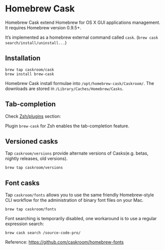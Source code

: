 # Homebrew Cask

Homebrew Cask extend Homebrew for OS X GUI applications management. It requires Homebrew version 0.9.5+.

It’s implemented as a homebrew external command called `cask`. (`brew cask search/install/uninstall...`)

## Installation

	brew tap caskroom/cask
	brew install brew-cask

Homebrew Cask install formulae into `/opt/homebrew-cask/Caskroom/`. The downloads are stored in `/Library/Caches/Homebrew/Casks`.

## Tab-completion

Check [Zsh/plugins](../iTerm2/zsh-plugins.html) section:

Plugin `brew-cask` for Zsh enables the tab-completion feature.

## Versioned casks

Tap `caskroom/versions` provide alternate versions of Casks(e.g. betas, nightly releases, old versions).

    brew tap caskroom/versions

## Font casks

Tap `caskroom/fonts` allows you to use the same friendly Homebrew-style CLI workflow for the administration of binary font files on your Mac.

    brew tap caskroom/fonts

Font searching is temporarily disabled, one workaround is to use a regular expression search:

    brew cask search /source-code-pro/

Reference: <https://github.com/caskroom/homebrew-fonts>

